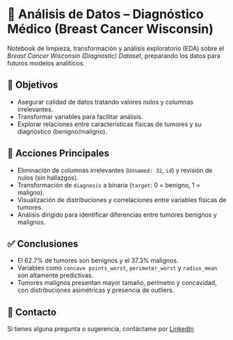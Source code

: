# 🧬 Análisis de Datos – Diagnóstico Médico (Breast Cancer Wisconsin)

Notebook de limpieza, transformación y análisis exploratorio (EDA) sobre el *Breast Cancer Wisconsin (Diagnostic) Dataset*, preparando los datos para futuros modelos analíticos.

## 🎯 Objetivos

- Asegurar calidad de datos tratando valores nulos y columnas irrelevantes.
- Transformar variables para facilitar análisis.
- Explorar relaciones entre características físicas de tumores y su diagnóstico (benigno/maligno).

## 📌 Acciones Principales

- Eliminación de columnas irrelevantes (`Unnamed: 32`, `id`) y revisión de nulos (sin hallazgos).
- Transformación de `diagnosis` a binaria (`target`: 0 = benigno, 1 = maligno).
- Visualización de distribuciones y correlaciones entre variables físicas de tumores.
- Análisis dirigido para identificar diferencias entre tumores benignos y malignos.

## ✅ Conclusiones

- El 62.7% de tumores son benignos y el 37.3% malignos.
- Variables como `concave points_worst`, `perimeter_worst` y `radius_mean` son altamente predictivas.
- Tumores malignos presentan mayor tamaño, perímetro y concavidad, con distribuciones asimétricas y presencia de outliers.

## 📩 Contacto

Si tienes alguna pregunta o sugerencia, contáctame por [LinkedIn](https://linkedin.com/in/roberto-eustaquio/)

